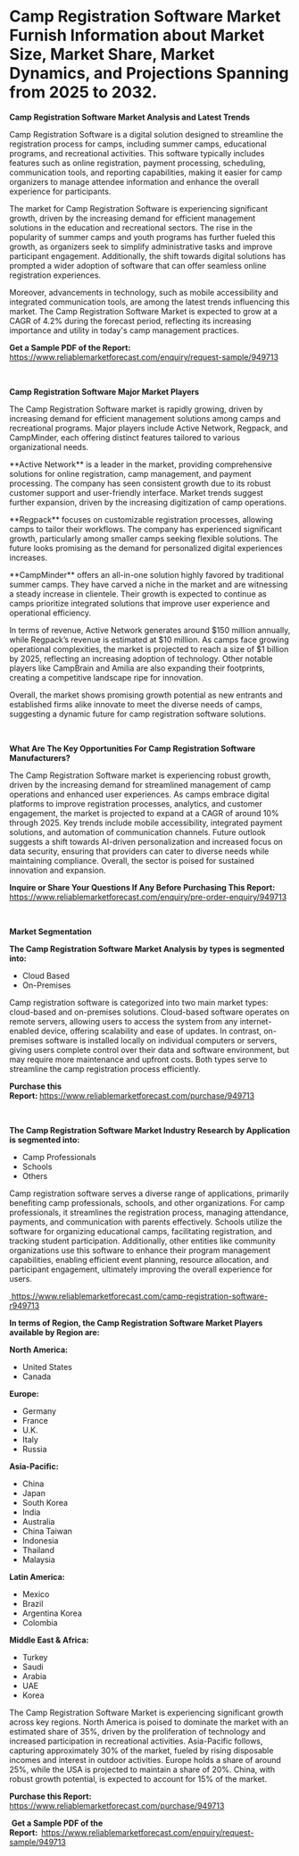 <p><h1>Camp Registration Software Market Furnish Information about Market Size, Market Share, Market Dynamics, and Projections Spanning from 2025 to 2032.</h1></p><p><strong>Camp Registration Software Market Analysis and Latest Trends</strong></p>
<p><p>Camp Registration Software is a digital solution designed to streamline the registration process for camps, including summer camps, educational programs, and recreational activities. This software typically includes features such as online registration, payment processing, scheduling, communication tools, and reporting capabilities, making it easier for camp organizers to manage attendee information and enhance the overall experience for participants.</p><p>The market for Camp Registration Software is experiencing significant growth, driven by the increasing demand for efficient management solutions in the education and recreational sectors. The rise in the popularity of summer camps and youth programs has further fueled this growth, as organizers seek to simplify administrative tasks and improve participant engagement. Additionally, the shift towards digital solutions has prompted a wider adoption of software that can offer seamless online registration experiences.</p><p>Moreover, advancements in technology, such as mobile accessibility and integrated communication tools, are among the latest trends influencing this market. The Camp Registration Software Market is expected to grow at a CAGR of 4.2% during the forecast period, reflecting its increasing importance and utility in today's camp management practices.</p></p>
<p><strong>Get a Sample PDF of the Report:&nbsp;</strong> <a href="https://www.reliablemarketforecast.com/enquiry/request-sample/949713?utm_campaign=1130&utm_medium=2&utm_source=Github&utm_content=ia&utm_term=18042025&utm_id=camp-registration-software">https://www.reliablemarketforecast.com/enquiry/request-sample/949713</a></p>
<p>&nbsp;</p>
<p><strong>Camp Registration Software Major Market Players</strong></p>
<p><p>The Camp Registration Software market is rapidly growing, driven by increasing demand for efficient management solutions among camps and recreational programs. Major players include Active Network, Regpack, and CampMinder, each offering distinct features tailored to various organizational needs.</p><p>**Active Network** is a leader in the market, providing comprehensive solutions for online registration, camp management, and payment processing. The company has seen consistent growth due to its robust customer support and user-friendly interface. Market trends suggest further expansion, driven by the increasing digitization of camp operations.</p><p>**Regpack** focuses on customizable registration processes, allowing camps to tailor their workflows. The company has experienced significant growth, particularly among smaller camps seeking flexible solutions. The future looks promising as the demand for personalized digital experiences increases.</p><p>**CampMinder** offers an all-in-one solution highly favored by traditional summer camps. They have carved a niche in the market and are witnessing a steady increase in clientele. Their growth is expected to continue as camps prioritize integrated solutions that improve user experience and operational efficiency.</p><p>In terms of revenue, Active Network generates around $150 million annually, while Regpack’s revenue is estimated at $10 million. As camps face growing operational complexities, the market is projected to reach a size of $1 billion by 2025, reflecting an increasing adoption of technology. Other notable players like CampBrain and Amilia are also expanding their footprints, creating a competitive landscape ripe for innovation. </p><p>Overall, the market shows promising growth potential as new entrants and established firms alike innovate to meet the diverse needs of camps, suggesting a dynamic future for camp registration software solutions.</p></p>
<p>&nbsp;</p>
<p><strong>What Are The Key Opportunities For Camp Registration Software Manufacturers?</strong></p>
<p><p>The Camp Registration Software market is experiencing robust growth, driven by the increasing demand for streamlined management of camp operations and enhanced user experiences. As camps embrace digital platforms to improve registration processes, analytics, and customer engagement, the market is projected to expand at a CAGR of around 10% through 2025. Key trends include mobile accessibility, integrated payment solutions, and automation of communication channels. Future outlook suggests a shift towards AI-driven personalization and increased focus on data security, ensuring that providers can cater to diverse needs while maintaining compliance. Overall, the sector is poised for sustained innovation and expansion.</p></p>
<p><strong>Inquire or Share Your Questions If Any Before Purchasing This Report:</strong> <a href="https://www.reliablemarketforecast.com/enquiry/pre-order-enquiry/949713?utm_campaign=1130&utm_medium=2&utm_source=Github&utm_content=ia&utm_term=18042025&utm_id=camp-registration-software">https://www.reliablemarketforecast.com/enquiry/pre-order-enquiry/949713</a></p>
<p>&nbsp;</p>
<p><strong>Market Segmentation</strong></p>
<p><strong>The Camp Registration Software Market Analysis by types is segmented into:</strong></p>
<p><ul><li>Cloud Based</li><li>On-Premises</li></ul></p>
<p><p>Camp registration software is categorized into two main market types: cloud-based and on-premises solutions. Cloud-based software operates on remote servers, allowing users to access the system from any internet-enabled device, offering scalability and ease of updates. In contrast, on-premises software is installed locally on individual computers or servers, giving users complete control over their data and software environment, but may require more maintenance and upfront costs. Both types serve to streamline the camp registration process efficiently.</p></p>
<p><strong>Purchase this Report:&nbsp;</strong><a href="https://www.reliablemarketforecast.com/purchase/949713?utm_campaign=1130&utm_medium=2&utm_source=Github&utm_content=ia&utm_term=18042025&utm_id=camp-registration-software">https://www.reliablemarketforecast.com/purchase/949713</a></p>
<p>&nbsp;</p>
<p><strong>The Camp Registration Software Market Industry Research by Application is segmented into:</strong></p>
<p><ul><li>Camp Professionals</li><li>Schools</li><li>Others</li></ul></p>
<p><p>Camp registration software serves a diverse range of applications, primarily benefiting camp professionals, schools, and other organizations. For camp professionals, it streamlines the registration process, managing attendance, payments, and communication with parents effectively. Schools utilize the software for organizing educational camps, facilitating registration, and tracking student participation. Additionally, other entities like community organizations use this software to enhance their program management capabilities, enabling efficient event planning, resource allocation, and participant engagement, ultimately improving the overall experience for users.</p></p>
<p><a href="https://www.reliablemarketforecast.com/camp-registration-software-r949713?utm_campaign=1130&utm_medium=2&utm_source=Github&utm_content=ia&utm_term=18042025&utm_id=camp-registration-software">&nbsp;https://www.reliablemarketforecast.com/camp-registration-software-r949713</a></p>
<p><strong>In terms of Region, the Camp Registration Software Market Players available by Region are:</strong></p>
<p>
    <p> <strong> North America: </strong>
        <ul>
            <li>United States</li>
            <li>Canada</li>
        </ul>
        </p> 
    <p> <strong> Europe: </strong>
        <ul>
            <li>Germany</li>
            <li>France</li>
            <li>U.K.</li>
            <li>Italy</li>
            <li>Russia</li>
        </ul>
        </p> 
    <p> <strong> Asia-Pacific: </strong>
        <ul>
            <li>China</li>
            <li>Japan</li>
            <li>South Korea</li>
            <li>India</li>
            <li>Australia</li>
            <li>China Taiwan</li>
            <li>Indonesia</li>
            <li>Thailand</li>
            <li>Malaysia</li>
        </ul>
        </p> 
    <p> <strong> Latin America: </strong>
        <ul>
            <li>Mexico</li>
            <li>Brazil</li>
            <li>Argentina Korea</li>
            <li>Colombia</li>
        </ul>
        </p> 
    <p> <strong> Middle East & Africa: </strong>
        <ul>
            <li>Turkey</li>
            <li>Saudi</li>
            <li>Arabia</li>
            <li>UAE</li>
            <li>Korea</li>
        </ul>
    </p>
    </p>
<p><p>The Camp Registration Software Market is experiencing significant growth across key regions. North America is poised to dominate the market with an estimated share of 35%, driven by the proliferation of technology and increased participation in recreational activities. Asia-Pacific follows, capturing approximately 30% of the market, fueled by rising disposable incomes and interest in outdoor activities. Europe holds a share of around 25%, while the USA is projected to maintain a share of 20%. China, with robust growth potential, is expected to account for 15% of the market.</p></p>
<p><strong>Purchase this Report: </strong><a href="https://www.reliablemarketforecast.com/purchase/949713?utm_campaign=1130&utm_medium=2&utm_source=Github&utm_content=ia&utm_term=18042025&utm_id=camp-registration-software">https://www.reliablemarketforecast.com/purchase/949713</a></p>
<p>&nbsp;<strong>Get a Sample PDF of the Report:&nbsp;&nbsp;</strong><a href="https://www.reliablemarketforecast.com/enquiry/request-sample/949713?utm_campaign=1130&utm_medium=2&utm_source=Github&utm_content=ia&utm_term=18042025&utm_id=camp-registration-software">https://www.reliablemarketforecast.com/enquiry/request-sample/949713</a></p>
<p><strong></strong></p>
<p><p></p><p></p><p></p></p>